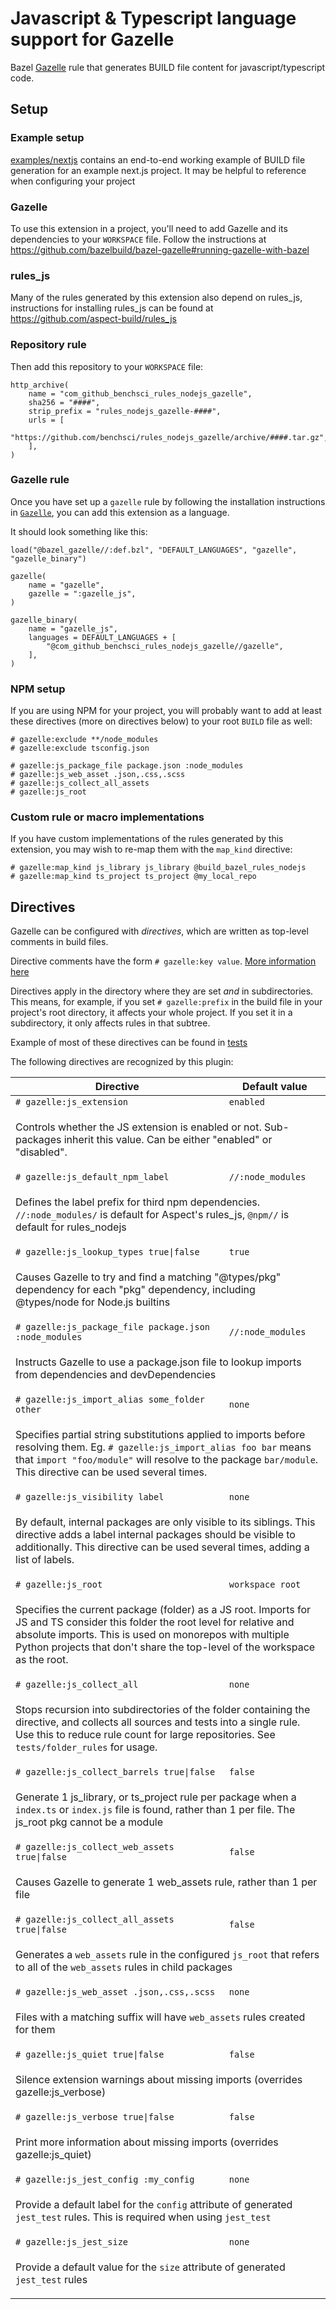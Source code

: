 # Javascript & Typescript language support for Gazelle

Bazel [Gazelle](https://github.com/bazelbuild/bazel-gazelle) rule
that generates BUILD file content for javascript/typescript code.

## Setup

### Example setup

[examples/nextjs](examples/nextjs) contains an end-to-end working example of BUILD file generation for an example next.js project. It may be helpful to reference when configuring your project

### Gazelle

To use this extension in a project, you'll need to add Gazelle and its dependencies to your `WORKSPACE` file.
Follow the instructions at https://github.com/bazelbuild/bazel-gazelle#running-gazelle-with-bazel

### rules_js

Many of the rules generated by this extension also depend on rules_js, instructions for installing rules_js can be found at https://github.com/aspect-build/rules_js

### Repository rule

Then add this repository to your `WORKSPACE` file:

```starlark
http_archive(
    name = "com_github_benchsci_rules_nodejs_gazelle",
    sha256 = "####",
    strip_prefix = "rules_nodejs_gazelle-####",
    urls = [
        "https://github.com/benchsci/rules_nodejs_gazelle/archive/####.tar.gz",
    ],
)
```

### Gazelle rule

Once you have set up a `gazelle` rule by following the installation instructions in [`Gazelle`](#Gazelle), you can add this extension as a language.

It should look something like this:

```starlark
load("@bazel_gazelle//:def.bzl", "DEFAULT_LANGUAGES", "gazelle", "gazelle_binary")

gazelle(
    name = "gazelle",
    gazelle = ":gazelle_js",
)

gazelle_binary(
    name = "gazelle_js",
    languages = DEFAULT_LANGUAGES + [
        "@com_github_benchsci_rules_nodejs_gazelle//gazelle",
    ],
)
```

### NPM setup

If you are using NPM for your project, you will probably want to add at least these directives (more on directives below) to your root `BUILD` file as well:

```starlark
# gazelle:exclude **/node_modules
# gazelle:exclude tsconfig.json

# gazelle:js_package_file package.json :node_modules
# gazelle:js_web_asset .json,.css,.scss
# gazelle:js_collect_all_assets
# gazelle:js_root
```

### Custom rule or macro implementations

If you have custom implementations of the rules generated by this extension, you may wish to re-map them with the `map_kind` directive:

```starlark
# gazelle:map_kind js_library js_library @build_bazel_rules_nodejs
# gazelle:map_kind ts_project ts_project @my_local_repo
```

## Directives

Gazelle can be configured with _directives_, which are written as top-level
comments in build files.

Directive comments have the form `# gazelle:key value`.
[More information here](https://github.com/bazelbuild/bazel-gazelle#directives)

Directives apply in the directory where they are set _and_ in subdirectories.
This means, for example, if you set `# gazelle:prefix` in the build file
in your project's root directory, it affects your whole project. If you
set it in a subdirectory, it only affects rules in that subtree.

Example of most of these directives can be found in [tests](tests)

The following directives are recognized by this plugin:

<table>
<thead>
  <tr>
    <th>Directive</th>
    <th>Default value</th>
  </tr>
</thead>
<tbody>

  <tr>
    <td><code># gazelle:js_extension</code></td>
    <td><code>enabled</code></td>
  </tr>
  <tr>
    <td colspan="2"><p dir="auto">Controls whether the JS extension is enabled or not. Sub-packages inherit this value. Can be either "enabled" or "disabled".</p></td>
  </tr>

  <tr>
    <td><code># gazelle:js_default_npm_label</code></td>
    <td><code>//:node_modules</code></td>
  </tr>
  <tr>
    <td colspan="2"><p dir="auto">Defines the label prefix for third npm dependencies. <code>//:node_modules/</code> is default for Aspect's rules_js, <code>@npm//</code> is default for rules_nodejs</p></td>
  </tr>

  <tr>
    <td><code># gazelle:js_lookup_types true|false</code></td>
    <td><code>true</code></td>
  </tr>
  <tr>
    <td colspan="2"><p dir="auto">Causes Gazelle to try and find a matching "@types/pkg" dependency for each "pkg" dependency, including @types/node for Node.js builtins</p></td>
  </tr>

  <tr>
    <td><code># gazelle:js_package_file package.json :node_modules</code></td>
    <td><code>//:node_modules</code></td>
  </tr>
  <tr>
    <td colspan="2"><p dir="auto">Instructs Gazelle to use a package.json file to lookup imports from dependencies and devDependencies</p></td>
  </tr>

  <tr>
    <td><code># gazelle:js_import_alias some_folder other</code></td>
    <td><code>none</code></td>
  </tr>
  <tr>
    <td colspan="2"><p dir="auto">Specifies partial string substitutions applied to imports before resolving them. Eg. <code># gazelle:js_import_alias foo bar</code> means that <code>import "foo/module"</code> will resolve to the package <code>bar/module</code>. This directive can be used several times.</p></td>
  </tr>

  <tr>
    <td><code># gazelle:js_visibility label</code></td>
    <td><code>none</code></td>
  </tr>
  <tr>
    <td colspan="2"><p dir="auto">By default, internal packages are only visible to its siblings. This directive adds a label internal packages should be visible to additionally. This directive can be used several times, adding a list of labels.</p></td>
  </tr>

  <tr>
    <td><code># gazelle:js_root</code></td>
    <td><code>workspace root</code></td>
  </tr>
  <tr>
    <td colspan="2"><p dir="auto">Specifies the current package (folder) as a JS root. Imports for JS and TS consider this folder the root level for relative and absolute imports. This is used on monorepos with multiple Python projects that don't share the top-level of the workspace as the root.</p></td>
  </tr>

  <tr>
    <td><code># gazelle:js_collect_all</code></td>
    <td><code>none</code></td>
  </tr>
  <tr>
    <td colspan="2"><p dir="auto">Stops recursion into subdirectories of the folder containing the directive, and collects all sources and tests into a single rule. Use this to reduce rule count for large repositories. See <code>tests/folder_rules</code> for usage.</p></td>
  </tr>

  <tr>
    <td><code># gazelle:js_collect_barrels true|false</code></td>
    <td><code>false</code></td>
  </tr>
  <tr>
    <td colspan="2"><p dir="auto">Generate 1 js_library, or ts_project rule per package when a <code>index.ts</code> or <code>index.js</code> file is found, rather than 1 per file. The js_root pkg cannot be a module</p></td>
  </tr>

  <tr>
    <td><code># gazelle:js_collect_web_assets true|false</code></td>
    <td><code>false</code></td>
  </tr>
  <tr>
    <td colspan="2"><p dir="auto">Causes Gazelle to generate 1 web_assets rule, rather than 1 per file</p></td>
  </tr>

  <tr>
    <td><code># gazelle:js_collect_all_assets true|false</code></td>
    <td><code>false</code></td>
  </tr>
  <tr>
    <td colspan="2"><p dir="auto">Generates a <code>web_assets</code> rule in the configured <code>js_root</code> that refers to all of the <code>web_assets</code> rules in child packages</p></td>
  </tr>

  <tr>
    <td><code># gazelle:js_web_asset .json,.css,.scss</code></td>
    <td><code>none</code></td>
  </tr>
  <tr>
    <td colspan="2"><p dir="auto">Files with a matching suffix will have <code>web_assets</code> rules created for them</p></td>
  </tr>

  <tr>
    <td><code># gazelle:js_quiet true|false</code></td>
    <td><code>false</code></td>
  </tr>
  <tr>
    <td colspan="2"><p dir="auto">Silence extension warnings about missing imports (overrides gazelle:js_verbose)</p></td>
  </tr>

  <tr>
    <td><code># gazelle:js_verbose true|false</code></td>
    <td><code>false</code></td>
  </tr>
  <tr>
    <td colspan="2"><p dir="auto">Print more information about missing imports (overrides gazelle:js_quiet)</p></td>
  </tr>

  <tr>
    <td><code># gazelle:js_jest_config :my_config</code></td>
    <td><code>none</code></td>
  </tr>
  <tr>
    <td colspan="2"><p dir="auto">Provide a default label for the <code>config</code> attribute of generated <code>jest_test</code> rules. This is required when using <code>jest_test</code></p></td>
  </tr>

  <tr>
    <td><code># gazelle:js_jest_size</code></td>
    <td><code>none</code></td>
  </tr>
  <tr>
    <td colspan="2"><p dir="auto">Provide a default value for the <code>size</code> attribute of generated <code>jest_test</code> rules</p></td>
  </tr>

</tbody>
